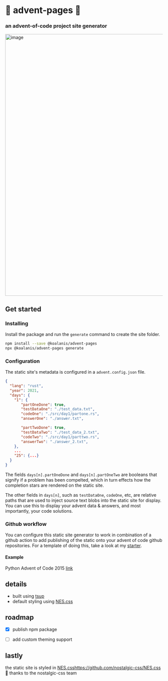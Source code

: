 # 🎅 advent-pages 🎄
### an advent-of-code project site generator
<img width="834" alt="image" src="https://github.com/koalanis/advent-pages/assets/5452212/57f9aa2b-a1e7-417b-a69a-4b070d2742a4">



## Get started
### Installing 
Install the package and run the `generate` command to create the site folder.
```sh
npm install --save @koalanis/advent-pages
npx @koalanis/advent-pages generate
```

### Configuration
The static site's metadata is configured in a `advent.config.json` file.
```json
{
  "lang": "rust",
  "year": 2021,
  "days": {
    "1": {
       "partOneDone": true,
       "testDataOne": "./test_data.txt",
       "codeOne": "./src/day1/partone.rs",
       "answerOne": "./answer.txt",

       "partTwoDone": true,
       "testDataTwo": "./test_data_2.txt",
       "codeTwo": "./src/day1/parttwo.rs",
       "answerTwo": "./answer_2.txt",
    },
    ...
    "25": {...}
  }
}
```
The fields `days[n].partOneDone` and `days[n].partOneTwo` are booleans that signify if a problem has been compelted, which in turn effects how the completion stars are rendered on the static site. 

The other fields in `days[n]`, such as `testDataOne`, `codeOne`, etc, are relative paths that are used to inject source text blobs into the static site for display. You can use this to display your advent data & answers, and most importantly, your code solutions. 

### Github workflow
You can configure this static site generator to work in combination of a github action to add publishing of the static onto your advent of code github repositories. For a template of doing this, take a look at my [starter](https://github.com/koalanis/advent-template).
#### Example
Python Advent of Code 2015 [link](https://koalanis.github.io/advent-python-2015/)

## details
- built using [tsup](https://tsup.egoist.dev/)
- default styling using [NES.css](https://nostalgic-css.github.io/NES.css/)

## roadmap
- [x] publish npm package
- [ ] add custom theming support


## lastly
the static site is styled in [NES.css](https://github.com/nostalgic-css/NES.css)https://github.com/nostalgic-css/NES.css 
🙏 thanks to the nostalgic-css team  

